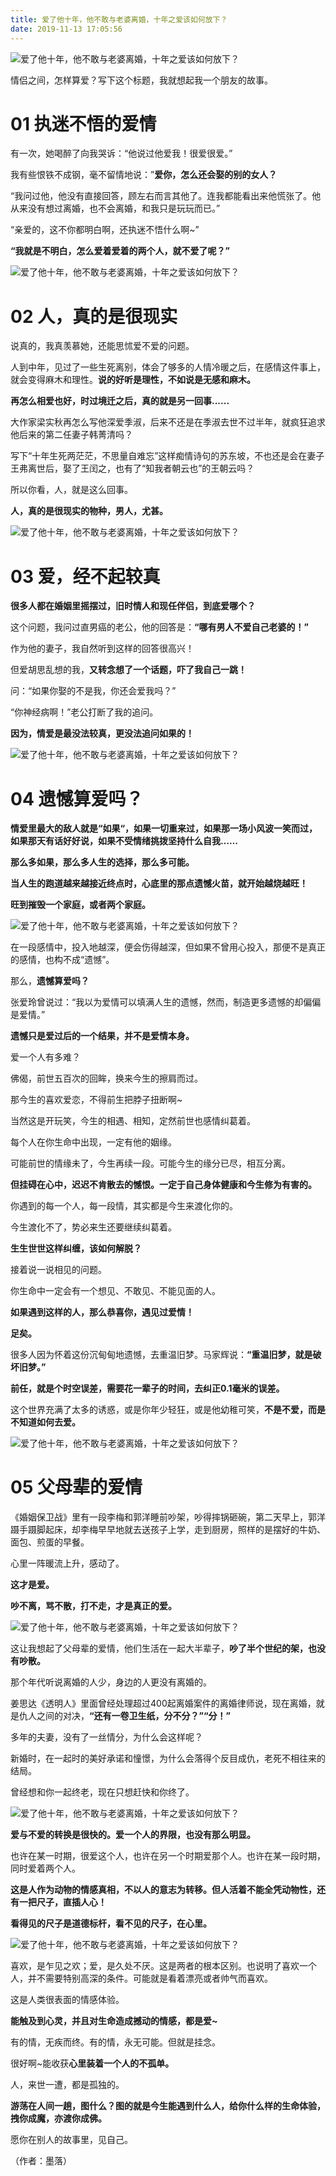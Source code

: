 ```yaml
---
title: 爱了他十年，他不敢与老婆离婚，十年之爱该如何放下？
date: 2019-11-13 17:05:56
---
```

![爱了他十年，他不敢与老婆离婚，十年之爱该如何放下？](http://p1.pstatp.com/large/pgc-image/c13c65493d0841419db524328833d89f)
 


 情侣之间，怎样算爱？写下这个标题，我就想起我一个朋友的故事。

# 01 执迷不悟的爱情

 有一次，她喝醉了向我哭诉：“他说过他爱我！很爱很爱。”

 我有些恨铁不成钢，毫不留情地说：”**爱你，怎么还会娶的别的女人？**

 “我问过他，他没有直接回答，顾左右而言其他了。连我都能看出来他慌张了。他从来没有想过离婚，也不会离婚，和我只是玩玩而已。”

 “亲爱的，这不你都明白啊，还执迷不悟什么啊~”

 **“我就是不明白，怎么爱着爱着的两个人，就不爱了呢？”**

![爱了他十年，他不敢与老婆离婚，十年之爱该如何放下？](http://p1.pstatp.com/large/pgc-image/c40eea7fc9ac4bfc98a65f146dd35e9a)
 


# 02 人，真的是很现实

 说真的，我真羡慕她，还能思怵爱不爱的问题。

 人到中年，见过了一些生死离别，体会了够多的人情冷暖之后，在感情这件事上，就会变得麻木和理性。**说的好听是理性，不如说是无感和麻木。**

 **再怎么相爱也好，时过境迁之后，真的就是另一回事......**

 大作家梁实秋再怎么写他深爱季淑，后来不还是在季淑去世不过半年，就疯狂追求他后来的第二任妻子韩菁清吗？

 写下“十年生死两茫茫，不思量自难忘”这样痴情诗句的苏东坡，不也还是会在妻子王弗离世后，娶了王闰之，也有了“知我者朝云也”的王朝云吗？

 所以你看，人，就是这么回事。

 **人，真的是很现实的物种，男人，尤甚。**

![爱了他十年，他不敢与老婆离婚，十年之爱该如何放下？](http://p9.pstatp.com/large/pgc-image/c1ae764b7bae42c89ed8f49c2716111d)
 


# 03 爱，经不起较真

 

 **很多人都在婚姻里摇摆过，旧时情人和现任伴侣，到底爱哪个？**

 这个问题，我问过直男癌的老公，他的回答是：**“哪有男人不爱自己老婆的！”**

 作为他的妻子，我自然听到这样的回答很高兴！

 但爱胡思乱想的我，**又转念想了一个话题，吓了我自己一跳！**

 问：“如果你娶的不是我，你还会爱我吗？”

 “你神经病啊！”老公打断了我的追问。

 **因为，情爱是最没法较真，更没法追问如果的！**

![爱了他十年，他不敢与老婆离婚，十年之爱该如何放下？](http://p1.pstatp.com/large/pgc-image/0542b51a13f542eea8eacc130e869b15)
 


# 04 遗憾算爱吗？

 

 **情爱里最大的敌人就是“如果“，如果一切重来过，如果那一场小风波一笑而过，如果那天有话好好说，如果不受情绪挑拨坚持什么自我……**

 **那么多如果，那么多人生的选择，那么多可能。**

 **当人生的跑道越来越接近终点时，心底里的那点遗憾火苗，就开始越烧越旺！**

 **旺到摧毁一个家庭，或者两个家庭。**

![爱了他十年，他不敢与老婆离婚，十年之爱该如何放下？](http://p3.pstatp.com/large/pgc-image/85bfb24e2a944ac7a7ab0b5b003bb8fa)
 


 在一段感情中，投入地越深，便会伤得越深，但如果不曾用心投入，那便不是真正的感情，也构不成“遗憾”。

 那么，**遗憾算爱吗？**

 张爱玲曾说过：“我以为爱情可以填满人生的遗憾，然而，制造更多遗憾的却偏偏是爱情。”

 **遗憾只是爱过后的一个结果，并不是爱情本身。**

 爱一个人有多难？

 佛偈，前世五百次的回眸，换来今生的擦肩而过。

 那今生的喜欢爱恋，不得前生把脖子扭断啊~

 当然这是开玩笑，今生的相遇、相知，定然前世也感情纠葛着。

 每个人在你生命中出现，一定有他的姻缘。

 可能前世的情缘未了，今生再续一段。可能今生的缘分已尽，相互分离。

 **但挂碍在心中，迟迟不肯散去的憾恨。一定于自己身体健康和今生修为有害的。**

 你遇到的每一个人，每一段情，其实都是今生来渡化你的。

 今生渡化不了，势必来生还要继续纠葛着。

 **生生世世这样纠缠，该如何解脱？**

 接着说一说相见的问题。

 你生命中一定会有一个想见、不敢见、不能见面的人。

 **如果遇到这样的人，那么恭喜你，遇见过爱情！**

 **足矣。**

 很多人因为怀着这份沉甸甸地遗憾，去重温旧梦。马家辉说：**“重温旧梦，就是破坏旧梦。”**

 **前任，就是个时空误差，需要花一辈子的时间，去纠正0.1毫米的误差。**

 这个世界充满了太多的诱惑，或是你年少轻狂，或是他幼稚可笑，**不是不爱，而是不知道如何去爱。**

![爱了他十年，他不敢与老婆离婚，十年之爱该如何放下？](http://p1.pstatp.com/large/pgc-image/282e57382a32480aad0f0d85b7bcaeec)
 


# 05 父母辈的爱情

 《婚姻保卫战》里有一段李梅和郭洋睡前吵架，吵得摔锅砸碗，第二天早上，郭洋蹑手蹑脚起床，却李梅早早地就去送孩子上学，走到厨房，照样的是摆好的牛奶、面包、煎蛋的早餐。

 心里一阵暖流上升，感动了。

 **这才是爱。**

 **吵不离，骂不散，打不走，才是真正的爱。**

![爱了他十年，他不敢与老婆离婚，十年之爱该如何放下？](http://p9.pstatp.com/large/pgc-image/be5b3f03170746d2bd3f186ec1368b02)
 


 这让我想起了父母辈的爱情，他们生活在一起大半辈子，**吵了半个世纪的架，也没有吵散。**

 那个年代听说离婚的人少，身边的人更没有离婚的。

 姜思达《透明人》里面曾经处理超过400起离婚案件的离婚律师说，现在离婚，就是仇人之间的对决，**“还有一卷卫生纸，分不分？”“分！”**

 多年的夫妻，没有了一丝情分，为什么会这样呢？

 新婚时，在一起时的美好承诺和憧憬，为什么会落得个反目成仇，老死不相往来的结局。

 曾经想和你一起终老，现在只想赶快和你终了。

![爱了他十年，他不敢与老婆离婚，十年之爱该如何放下？](http://p3.pstatp.com/large/pgc-image/f68a2df104e746ef81604cf75209356c)
 


 **爱与不爱的转换是很快的。爱一个人的界限，也没有那么明显。**

 也许在某一时期，很爱这个人，也许在另一个时期爱那个人。也许在某一段时期，同时爱着两个人。

 **这是人作为动物的情感真相，不以人的意志为转移。但人活着不能全凭动物性，还有一把尺子，直插人心！**

 **看得见的尺子是道德标杆，看不见的尺子，在心里。**

![爱了他十年，他不敢与老婆离婚，十年之爱该如何放下？](http://p1.pstatp.com/large/pgc-image/20df1c00f3b84155b004b9a4acb1186f)
 


 喜欢，是乍见之欢；爱，是久处不厌。这是两者的根本区别。也说明了喜欢一个人，并不需要特别高深的条件。可能就是看着漂亮或者帅气而喜欢。

 这是人类很表面的情感体验。

 **能触及到心灵，并且对生命造成撼动的情感，都是爱~**

 有的情，无疾而终。有的情，永无可能。但就是挂念。

 很好啊~能收获**心里装着一个人的不孤单。**

 人，来世一遭，都是孤独的。

 **游荡在人间一趟，图什么？图的就是今生能遇到什么人，给你什么样的生命体验，拽你成魔，亦渡你成佛。**

 愿你在别人的故事里，见自己。

 （作者：墨落）

 
